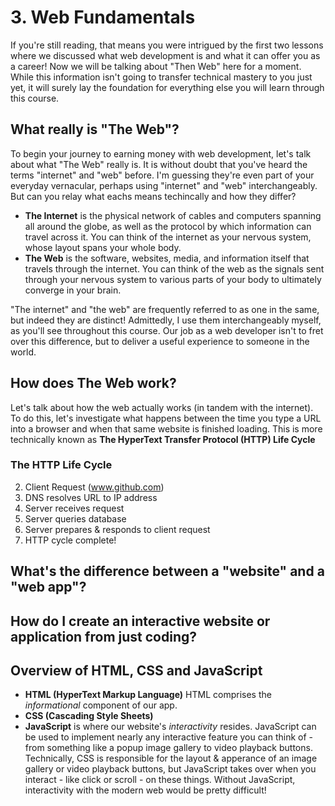 # 3. Web Fundamentals
If you're still reading, that means you were intrigued by the first two lessons where we discussed what web development is and what it can offer you as a career! Now we will be talking about "Then Web" here for a moment. While this information isn't going to transfer technical mastery to you just yet, it will surely lay the foundation for everything else you will learn through this course.

## What really is "The Web"?
To begin your journey to earning money with web development, let's talk about what "The Web" really is. It is without doubt that you've heard the terms "internet" and "web" before. I'm guessing they're even part of your everyday vernacular, perhaps using "internet" and "web" interchangeably. But can you relay what eachs means techincally and how they differ?

- **The Internet** is the physical network of cables and computers spanning all around the globe, as well as the protocol by which information can travel across it. You can think of the internet as your nervous system, whose layout spans your whole body.
- **The Web** is the software, websites, media, and information itself that travels through the internet. You can think of the web as the signals sent through your nervous system to various parts of your body to ultimately converge in your brain.

"The internet" and "the web" are frequently referred to as one in the same, but indeed they are distinct! Admittedly, I use them interchangeably myself, as you'll see throughout this course. Our job as a web developer isn't to fret over this difference, but to deliver a useful experience to someone in the world.

## How does The Web work?
Let's talk about how the web actually works (in tandem with the internet). To do this, let's investigate what happens between the time you type a URL into a browser and when that same website is finished loading. This is more technically known as **The HyperText Transfer Protocol (HTTP) Life Cycle**

### The HTTP Life Cycle
2. Client Request (www.github.com)
3. DNS resolves URL to IP address
4. Server receives request
5. Server queries database
6. Server prepares & responds to client request
7. HTTP cycle complete!

## What's the difference between a "website" and a "web app"?

## How do I create an interactive website or application from just coding?

## Overview of HTML, CSS and JavaScript
- **HTML (HyperText Markup Language)** HTML comprises the *informational* component of our app. 
- **CSS (Cascading Style Sheets)** 
- **JavaScript** is where our website's *interactivity* resides. JavaScript can be used to implement nearly any interactive feature you can think of - from something like a popup image gallery to video playback buttons. Technically, CSS is responsible for the layout & apperance of an image gallery or video playback buttons, but JavaScript takes over when you interact - like click or scroll - on these things. Without JavaScript, interactivity with the modern web would be pretty difficult!
